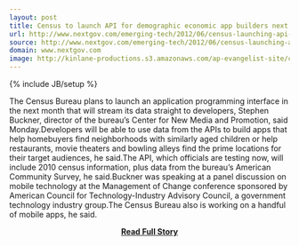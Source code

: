 ```yaml
---
layout: post
title: Census to launch API for demographic economic app builders next month
url: http://www.nextgov.com/emerging-tech/2012/06/census-launching-api-demographic-economic-app-builders-next-month/56065/
source: http://www.nextgov.com/emerging-tech/2012/06/census-launching-api-demographic-economic-app-builders-next-month/56065/
domain: www.nextgov.com
image: http://kinlane-productions.s3.amazonaws.com/ap-evangelist-site/curated/screenshots/9352_api500_com.png
---
```

{% include JB/setup %}<p>The Census Bureau plans to launch an application programming interface in the next month that will stream its data straight to developers, Stephen Buckner, director of the bureau’s Center for New Media and Promotion, said Monday.Developers will be able to use data from the APIs to build apps that help homebuyers find neighborhoods with similarly aged children or help restaurants, movie theaters and bowling alleys find the prime locations for their target audiences, he said.The API, which officials are testing now, will include 2010 census information, plus data from the bureau’s American Community Survey, he said.Buckner was speaking at a panel discussion on mobile technology at the Management of Change conference sponsored by American Council for Technology-Industry Advisory Council, a government technology industry group.The Census Bureau also is working on a handful of mobile apps, he said.</p>
<center><p><a href="http://www.nextgov.com/emerging-tech/2012/06/census-launching-api-demographic-economic-app-builders-next-month/56065/" style='padding:25px; font-sze:18px; font-weight: bold;'>Read Full Story</a></p></center>
